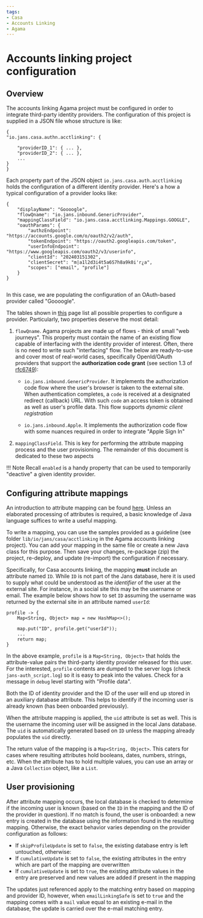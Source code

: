 ```yaml
---
tags:
- Casa
- Accounts Linking
- Agama
---
```


# Accounts linking project configuration

## Overview

The accounts linking Agama project must be configured in order to integrate third-party identity providers. The configuration of this project is supplied in a JSON file whose structure is like:

```
{
"io.jans.casa.authn.acctlinking": {
    
    "providerID_1": { ... },
    "providerID_2": { ... },
    ...
}
}
```

Each property part of the JSON object `io.jans.casa.auth.acctlinking` holds the configuration of a different identity provider. Here's a how a typical configuration of a provider looks like:

```
{
    "displayName": "Goooogle",
    "flowQname": "io.jans.inbound.GenericProvider",
    "mappingClassField": "io.jans.casa.acctlinking.Mappings.GOOGLE",    
    "oauthParams": {
        "authzEndpoint": "https://accounts.google.com/o/oauth2/v2/auth",
        "tokenEndpoint": "https://oauth2.googleapis.com/token",
        "userInfoEndpoint": "https://www.googleapis.com/oauth2/v3/userinfo",
        "clientId": "202403151302",
        "clientSecret": "m|a1l2d3i4t5a6S7h8a9k0i'r¿a",
        "scopes": ["email", "profile"]
    }
}
   
```         

In this case, we are populating the configuration of an OAuth-based provider called "Goooogle". 

The tables shown in [this](https://github.com/JanssenProject/jans/blob/vreplace-janssen-version/docs/agama-catalog/jans/inboundID/README.md#supply-configurations) page list all possible properties to configure a provider. Particularly, two properties deserve the most detail:

1. `flowQname`. Agama projects are made up of flows - think of small "web journeys". This property must contain the name of an existing flow capable of interfacing with the identity provider of interest. Often, there is no need to write such "interfacing" flow. The below are ready-to-use and cover most of real-world cases, specifically  OpenId/OAuth providers that support the **authorization code grant** (see section 1.3 of [rfc6749](https://www.ietf.org/rfc/rfc6749)):

    - `io.jans.inbound.GenericProvider`. It implements the authorization code flow where the user's browser is taken to the external site. When authentication completes, a `code` is received at a designated redirect (callback) URL. With such `code` an access token is obtained as well as user's profile data. This flow supports _dynamic client registration_

    - `io.jans.inbound.Apple`. It implements the authorization code flow with some nuances required in order to integrate "Apple Sign In"
    

2. `mappingClassField`. This is key for performing the attribute mapping process and the user provisioning. The remainder of this document is dedicated to these two aspects

!!! Note
    Recall `enabled` is a handy property that can be used to temporarily "deactive" a given identity provider.

## Configuring attribute mappings

An introduction to attribute mapping can be found [here](https://github.com/JanssenProject/jans/blob/vreplace-janssen-version/docs/agama-catalog/jans/inboundID/README.md#attribute-mappings). Unless an elaborated processing of attributes is required, a basic knowledge of Java language suffices to write a useful mapping.

To write a mapping, you can use the samples provided as a guideline (see folder `lib/io/jans/casa/acctlinking` in the Agama accounts linking project). You can add your mapping in the same file or create a new Java class for this purpose.  Then save your changes, re-package (zip) the project, re-deploy, and update (re-import) the configuration if necessary.

Specifically, for Casa accounts linking, the mapping **must** include an attribute named `ID`. While `ID` is not part of the Jans database, here it is used to supply what could be understood as the _identifier_ of the user at the external site. For instance, in a social site this may be the username or email. The example below shows how to set `ID` assuming the username was returned by the external site in an attribute named `userId`:

```
profile -> {
    Map<String, Object> map = new HashMap<>();
    
    map.put("ID", profile.get("userId"));
    ...
    return map;
}
```

In the above example, `profile` is a `Map<String, Object>` that holds the attribute-value pairs the third-party identity provider released for this user. For the interested, `profile` contents are dumped to the server logs (check `jans-auth_script.log`) so it is easy to peak into the values. Check for a message in `debug` level starting with "Profile data". 
    
Both the ID of identity provider and the ID of the user will end up stored in an auxiliary database attribute. This helps to identify if the incoming user is already known (has been onboarded previously).

When the attribute mapping is applied, the `uid` attribute is set as well. This is the username the incoming user will be assigned in the local Jans database. The `uid` is automatically generated based on `ID` unless the mapping already populates the `uid` directly.

The return value of the mapping is a `Map<String, Object>`. This caters for cases where resulting attributes hold booleans, dates, numbers, strings, etc. When the attribute has to hold multiple values, you can use an array or a Java `Collection` object, like a `List`.      

## User provisioning

After attribute mapping occurs, the local database is checked to determine if the incoming user is known (based on the `ID` in the mapping and the ID of the provider in question). If no match is found, the user is onboarded: a new entry is created in the database using the information found in the resulting mapping. Otherwise, the exact behavior varies depending on the provider configuration as follows:

- If `skipProfileUpdate` is set to `false`, the existing database entry is left untouched, otherwise:
- If `cumulativeUpdate` is set to `false`, the existing attributes in the entry which are part of the mapping are overwritten
- If `cumulativeUpdate` is set to `true`, the existing attribute values in the entry are preserved and new values are added if present in the mapping

The updates just referenced apply to the matching entry based on mapping and provider ID, however, when `emailLinkingSafe` is set to `true` and the mapping comes with a `mail` value equal to an existing e-mail in the database, the update is carried over the e-mail matching entry.

